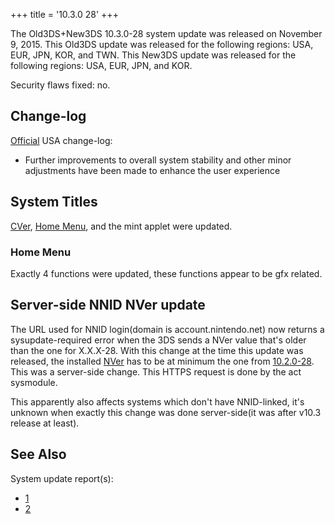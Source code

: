 +++
title = '10.3.0 28'
+++

The Old3DS+New3DS 10.3.0-28 system update was released on November 9,
2015. This Old3DS update was released for the following regions: USA,
EUR, JPN, KOR, and TWN. This New3DS update was released for the
following regions: USA, EUR, JPN, and KOR.

Security flaws fixed: no.

## Change-log

[Official](http://en-americas-support.nintendo.com/app/answers/detail/a_id/667/p/430/c/267)
USA change-log:

- Further improvements to overall system stability and other minor
  adjustments have been made to enhance the user experience

## System Titles

[CVer](CVer "wikilink"), [Home Menu](Home_Menu "wikilink"), and the mint
applet were updated.

### Home Menu

Exactly 4 functions were updated, these functions appear to be gfx
related.

## Server-side NNID NVer update

The URL used for NNID login(domain is account.nintendo.net) now returns
a sysupdate-required error when the 3DS sends a NVer value that's older
than the one for X.X.X-28. With this change at the time this update was
released, the installed [NVer](NVer "wikilink") has to be at minimum the
one from [10.2.0-28](10.2.0-28 "wikilink"). This was a server-side
change. This HTTPS request is done by the act sysmodule.

This apparently also affects systems which don't have NNID-linked, it's
unknown when exactly this change was done server-side(it was after v10.3
release at least).

## See Also

System update report(s):

- [1](http://yls8.mtheall.com/ninupdates/reports.php?date=11-09-15_07-05-19&sys=ctr)
- [2](http://yls8.mtheall.com/ninupdates/reports.php?date=11-09-15_07-05-28&sys=ktr)